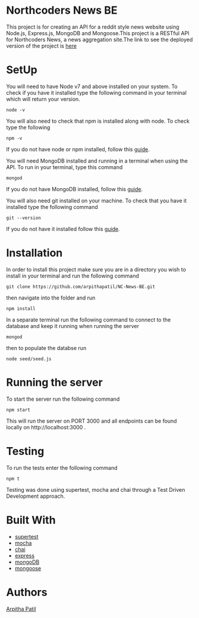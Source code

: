 # Northcoders News BE

This project is for creating an API for a reddit style news website using Node.js, Express.js, MongoDB and Mongoose.This project is a RESTful API for Northcoders News, a news aggregation site.The link to see the deployed version of the project is [here](https://arpitha-patil-nc-news-backend.herokuapp.com/)

# SetUp

You will need to have Node v7 and above installed on your system. To check if you have it installed type the following command in your terminal which will return your version.

```
node -v
```
You will also need to check that npm is installed along with node. To check type the following
```
npm -v
```
If you do not have node or npm installed, follow this [guide](https://nodejs.org/en/download/package-manager/).

You will need MongoDB installed and running in a terminal when using the API. To run in your terminal, type this command
```
mongod
```
If you do not have MongoDB installed, follow this [guide](https://www.mongodb.com/).

You will also need git installed on your machine. To check that you have it installed type the following command
```
git --version
```
If you do not have it installed follow this [guide](https://git-scm.com/book/en/v2/Getting-Started-Installing-Git).

# Installation

In order to install this project make sure you are in a directory you wish to install in your terminal and run the following command
```
git clone https://github.com/arpithapatil/NC-News-BE.git
```
then navigate into the folder and run
```
npm install
```
In a separate terminal run the following command to connect to the database and keep it running when running the server
```
mongod
```
then to populate the databse run 
```
node seed/seed.js
```
# Running the server

To start the server run the following command
```
npm start
```
This will run the server on PORT 3000 and all endpoints can be found locally on http://localhost:3000 .

# Testing

To run the tests enter the following command 
```
npm t
```
Testing was done using supertest, mocha and chai through a Test Driven Development approach.


# Built With

* [supertest](https://github.com/visionmedia/supertest)
* [mocha](https://mochajs.org/)
* [chai](http://chaijs.com/)
* [express](https://expressjs.com/)
* [mongoDB](https://www.mongodb.com)
* [mongoose](http://mongoosejs.com/)

# Authors

[Arpitha Patil](https://github.com/arpithapatil)